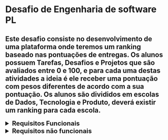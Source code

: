 # Desafio de Engenharia de software PL
## Este desafio consiste no desenvolvimento de uma plataforma onde teremos um ranking baseado nas pontuações de entregas. Os alunos possuem Tarefas, Desafios e Projetos que são avaliados entre 0 e 100, e para cada uma destas atividades a ideia é ele receber uma pontuação com pesos diferentes de acordo com a sua pontuação. Os alunos são divididos em escolas de Dados, Tecnologia e Produto, deverá existir um ranking para cada escola.

<details>
    <summary style="font-size: 20px; font-weight: 700;">Requisitos Funcionais</summary>
    <div>
        <strong>Notas: </strong>
        <ul>
            <li>Como professor ou avaliador devo poder atribuir notas para cada aluno em diferentes tipos de atividades (Tarefas, Desafios, Projetos).</li>
            <li>As notas registradas devem estar associadas a alunos específicos e às atividades correspondentes</li>
            <li>O sistema deve permitir a especificação da pontuação para cada atividade, variando de 0 a 100</li>
        <ul>
    </div>
    <div>
        <strong>Pontuação: </strong>
        <ul>
            <li>O sistema deve calcular a pontuação de cada aluno com base nas notas atribuídas às atividades e nos pesos atribuídos a cada atividade.</li>
            <li>O cálculo de pontuação deve ser realizado em tempo real à medida que novas notas são registradas.</li>
        <ul>
    </div>
    <div>
        <strong>Ranking Escolar: </strong>
        <ul>
            <li>Devo poder visualizar uma lista dos alunos divididos em três escolas diferentes: Dados, Tecnologia e Produto. De forma ordenada com base na pontuação.</li>
            <li>Cada ranking escolar deve exibir os 10 melhores alunos da escola correspondente.</li>
        <ul>
    </div>
    <div>
        <strong>Ranking Geral: </strong>
        <ul>
            <li>Devo poder visualizar uma lista de todos os alunos independente da escola, de forma ordenada com base na pontuação.</li>
            <li>Devo poder visualizar um ranking com os 3 melhores alunos em uma categoria "pódio geral".</li>
        <ul>
    </div>
</details>
<details>
    <summary style="font-size: 20px; font-weight: 700;">Requisitos não funcionais</summary>
    <div>
        <strong>Desempenho: </strong>
        <ul>
            <li>O cálculo da pontuação e atualização dos rankings deve ocorrer em tempo real e rapidamente, mesmo com um grande número de alunos e atividades.</li>
        <ul>
    </div>
    <div>
        <strong>Escalabilidade: </strong>
        <ul>
            <li>O sistema deve calcular a pontuação de cada aluno com base nas notas atribuídas às atividades e nos pesos atribuídos a cada atividade.</li>
        <ul>
    </div>
</details>